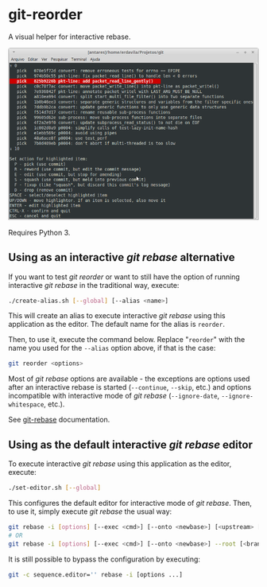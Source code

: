 # git-reorder
A visual helper for interactive rebase.

![Screenshot](Screenshot.png)

Requires Python 3.

## Using as an interactive _git rebase_ alternative

If you want to test _git reorder_ or want to still have the option of running
interactive _git rebase_ in the traditional way, execute:

```sh
./create-alias.sh [--global] [--alias <name>]
```

This will create an alias to execute interactive _git rebase_ using this application
as the editor. The default name for the alias is `reorder`.

Then, to use it, execute the command below. Replace "`reorder`" with the name
you used for the `--alias` option above, if that is the case:

```sh
git reorder <options>
```

Most of _git rebase_ options are available - the exceptions are options used after
an interactive rebase is started (`--continue`, `--skip`, etc.) and options
incompatible with interactive mode of _git rebase_ (`--ignore-date`,
`--ignore-whitespace`, etc.).

See [git-rebase](https://git-scm.com/docs/git-rebase) documentation.


## Using as the default interactive _git rebase_ editor

To execute interactive _git rebase_ using this application as the editor, execute:

```sh
./set-editor.sh [--global]
```

This configures the default editor for interactive mode of _git rebase_.
Then, to use it, simply execute _git rebase_ the usual way:


```sh
git rebase -i [options] [--exec <cmd>] [--onto <newbase>] [<upstream> [<branch>]]
# OR
git rebase -i [options] [--exec <cmd>] [--onto <newbase>] --root [<branch>]
```

It is still possible to bypass the configuration by executing:

```sh
git -c sequence.editor='' rebase -i [options ...]

```
